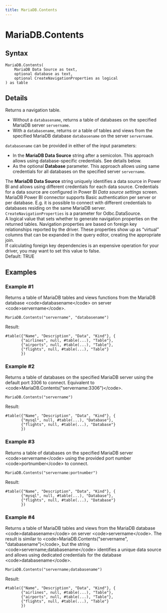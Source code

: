 ```yaml
---
title: MariaDB.Contents
---
```


# MariaDB.Contents



## Syntax

```powerquery
MariaDB.Contents(
    MariaDB Data Source as text,
    optional database as text,
    optional CreateNavigationProperties as logical
) as table
```


## Details

Returns a navigation table.<br />        <ul>        <li>Without a <code>databasename</code>, returns a table of databases on the specified MariaDB server <code>servername</code>.        </li><li>With a <code>databasename</code>, returns or a table of tables and views from the specified MariaDB database <code>databasename</code> on the server <code>servername</code>.        </li></ul>                <code>databasename</code> can be provided in either of the input parameters:<br />        <ul>        <li>In the <b>MariaDB Data Source</b> string after a semicolon. This approach allows using database-specific credentials. See details below.        </li><li>As the optional <b>Database</b> parameter. This approach allows using same credentials for all databases on the specified server <code>servername</code>.        </li></ul>        The <b>MariaDB Data Source</b> string uniquely identifies a data source in Power BI and allows using different credentials for each data source.        Credentials for a data source are configured in Power BI <i>Data source settings</i> screen.         MariaDB Power BI connector supports Basic authentication per server or per database.        E.g. it is possible to connect with different credentials to databases residing on the same MariaDB server.<br />                <code>CreateNavigationProperties</code> is a parameter for Odbc.DataSource.<br />        A logical value that sets whether to generate navigation properties on the returned tables. Navigation properties are based on foreign key relationships reported by the driver. These properties show up as “virtual” columns that can be expanded in the query editor, creating the appropriate join.<br />        If calculating foreign key dependencies is an expensive operation for your driver, you may want to set this value to false.<br />        Default: TRUE<br />


## Examples

### Example #1 
Returns a table of MariaDB tables and views functions from the MariaDB database &lt;code&gt;databasename&lt;/code&gt; on server &lt;code&gt;servername&lt;/code&gt;.
```powerquery
MariaDB.Contents("servername", "databasename")
```

Result: 
```powerquery
#table({"Name", "Description", "Data", "Kind"}, {
       {"airlines", null, #table(...), "Table"},
       {"airports", null, #table(...), "Table"},
       {"flights", null, #table(...), "Table"}
       })
```


### Example #2 
Returns a table of databases on the specified MariaDB server using the default port 3306 to connect. Equivalent to &lt;code&gt;MariaDB.Contents(&#34;servername:3306&#34;)&lt;/code&gt;.
```powerquery
MariaDB.Contents("servername")
```

Result: 
```powerquery
#table({"Name", "Description", "Data", "Kind"}, {
       {"mysql", null, #table(...), "Database"},
       {"flights", null, #table(...), "Database"}
       })
```


### Example #3 
Returns a table of databases on the specified MariaDB server &lt;code&gt;servername&lt;/code&gt; using the provided port number &lt;code&gt;portnumber&lt;/code&gt; to connect.
```powerquery
MariaDB.Contents("servername:portnumber")
```

Result: 
```powerquery
#table({"Name", "Description", "Data", "Kind"}, {
       {"mysql", null, #table(...), "Database"},
       {"flights", null, #table(...), "Database"}
       })
```


### Example #4 
Returns a table of MariaDB tables and views from the MariaDB database &lt;code&gt;databasename&lt;/code&gt; on server &lt;code&gt;servername&lt;/code&gt;.             The result is similar to &lt;code&gt;MariaDB.Contents(&#34;servername&#34;, &#34;databasename&#34;)&lt;/code&gt;, but the string &lt;code&gt;servername;databasename&lt;/code&gt; identifies a unique data source and allows using dedicated credentials for the database &lt;code&gt;databasename&lt;/code&gt;.
```powerquery
MariaDB.Contents("servername;databasename")
```

Result: 
```powerquery
#table({"Name", "Description", "Data", "Kind"}, {
       {"airlines", null, #table(...), "Table"},
       {"airports", null, #table(...), "Table"},
       {"flights", null, #table(...), "Table"}
       })
```



